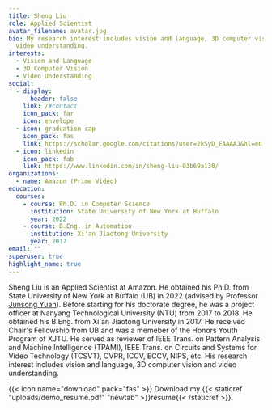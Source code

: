 ```yaml
---
title: Sheng Liu
role: Applied Scientist
avatar_filename: avatar.jpg
bio: My research interest includes vision and language, 3D computer vision and
  video understanding.
interests:
  - Vision and Language
  - 3D Computer Vision
  - Video Understanding
social:
  - display:
      header: false
    link: /#contact
    icon_pack: far
    icon: envelope
  - icon: graduation-cap
    icon_pack: fas
    link: https://scholar.google.com/citations?user=2kSyD_EAAAAJ&hl=en
  - icon: linkedin
    icon_pack: fab
    link: https://www.linkedin.com/in/sheng-liu-03b69a130/
organizations:
  - name: Amazon (Prime Video)
education:
  courses:
    - course: Ph.D. in Computer Science
      institution: State University of New York at Buffalo
      year: 2022
    - course: B.Eng. in Automation
      institution: Xi'an Jiaotong University
      year: 2017
email: ""
superuser: true
highlight_name: true
---
```

Sheng Liu is an Applied Scientist at Amazon. He obtained his Ph.D. from State University of New York at Buffalo (UB) in 2022 (advised by Professor [Junsong Yuan](https://cse.buffalo.edu/~jsyuan/index.html)). Before starting for his doctorate degree, he was a project officer at Nanyang Technological University (NTU) from 2017 to 2018. He obtained his B.Eng. from Xi'an Jiaotong University in 2017. He received Chair's Fellowship from UB and was a memeber of the Honors Youth Program of XJTU. He served as reviewer of IEEE Trans. on Pattern Analysis and Machine Intelligence (TPAMI), IEEE Trans. on Circuits and Systems for Video Technology (TCSVT), CVPR, ICCV, ECCV, NIPS, etc. His research interest includes vision and language, 3D computer vision and video understanding.

{{< icon name="download" pack="fas" >}} Download my {{< staticref "uploads/demo_resume.pdf" "newtab" >}}resumé{{< /staticref >}}.
